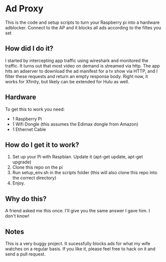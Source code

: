 # Ad Proxy

This is the code and setup scripts to turn your Raspberry pi into a hardware adblocker. Connect to the AP and it blocks all ads according to the filtes you set

## How did I do it?

I started by intercepting app traffic using wireshark and monitored the traffic. It turns out that most video on demand is streamed via http.
The app hits an adserver to download the ad manifest for a tv show via HTTP, and I filter these requests and return an empty response body.
Right now, it works for Xfinity, but likely can be extended for Hulu as well.

## Hardware
To get this to work you need:
* 1 Raspberry Pi
* 1 Wifi Dongle (this assumes the Edimax dongle from Amazon)
* 1 Ethernet Cable

## How do I get it to work?

1. Set up your Pi with Raspbian. Update it (apt-get update, apt-get upgrade)
2. Clone this repo on the pi
3. Run setup\_env.sh in the scripts folder (this will also clone this repo into the correct directory)
4. Enjoy.

## Why do this?

A friend asked me this once. I'll give you the same answer I gave him. I don't know!

## Notes

This is a very buggy project. It sucessfully blocks ads for what my wife watches on a regular basis. If you like it, please feel free to hack on it and send a pull request.
